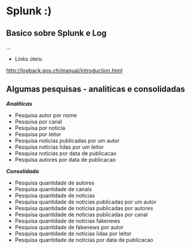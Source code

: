 # Splunk :)

## Basico sobre Splunk e Log

...

- Links úteis:

http://logback.qos.ch/manual/introduction.html

## Algumas pesquisas - analiticas e consolidadas

**_Analíticas_**

- Pesquisa autor por nome
- Pesquisa por canal
- Pesquisa por noticia
- Pesquisa por leitor
- Pesquisa noticias publicadas por um autor
- Pesquisa noticias lidas por um leitor
- Pesquisa noticias por data de publicacao
- Pesquisa autores por data de publicacao

_**Consolidada**_

- Pesquisa quantidade de autores
- Pesquisa quantidade de canais
- Pesquisa quantidade de noticias
- Pesquisa quantidade de noticias publicadas por um autor
- Pesquisa quantidade de noticias publicadas por autores
- Pesquisa quantidade de noticias publicadas por canal
- Pesquisa quantidade de noticias fakenews
- Pesquisa quantidade de fakenews por autor
- Pesquisa quantidade de noticias lidas por leitor
- Pesquisa quantidade de noticias por data de publicacao